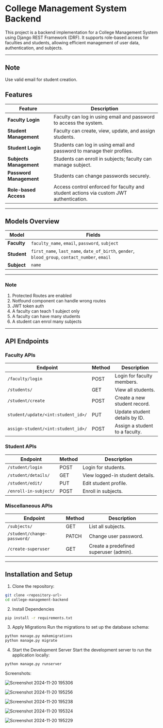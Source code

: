 # College Management System Backend

This project is a backend implementation for a College Management System using Django REST Framework (DRF). It supports role-based access for faculties and students, allowing efficient management of user data, authentication, and subjects.

---
## Note 

Use valid email for student creation.


## Features

| **Feature**                    | **Description**                                                                                   |
|--------------------------------|---------------------------------------------------------------------------------------------------|
| **Faculty Login**              | Faculty can log in using email and password to access the system.                                |
| **Student Management**         | Faculty can create, view, update, and assign students.                                           |
| **Student Login**              | Students can log in using email and password to manage their profiles.                           |
| **Subjects Management**        | Students can enroll in subjects; faculty can manage subject.                                |
| **Password Management**        | Students can change passwords securely.                                         |
| **Role-based Access**          | Access control enforced for faculty and student actions via custom JWT authentication.           |

---

## Models Overview

| **Model**    | **Fields**                                                                                          |
|--------------|----------------------------------------------------------------------------------------------------|
| **Faculty**  | `faculty_name`, `email`, `password`, `subject`                       |
| **Student**  | `first_name`, `last_name`, `date_of_birth`, `gender`, `blood_group`, `contact_number`, `email`      |
| **Subject**  | `name`                                                          |

---
### Note
1. Protected Routes are enabled
2. Notfound component can handle wrong routes
3. JWT token auth
4. A faculty can teach 1 subject only
5. A faculty can have many students
6. A student can enrol many subjects
   
---


## API Endpoints

### Faculty APIs

| **Endpoint**             | **Method** | **Description**                               |
|--------------------------|------------|-----------------------------------------------|
| `/faculty/login`         | POST       | Login for faculty members.                   |
| `/students/`     | GET        | View all students.                           |
| `/student/create`     | POST       | Create a new student record.                 |
| `student/update/<int:student_id>/`  | PUT        | Update student details by ID.                |
| `assign-student/<int:student_id>/`    | POST       | Assign a student to a faculty.               |

### Student APIs

| **Endpoint**             | **Method** | **Description**                               |
|--------------------------|------------|-----------------------------------------------|
| `/student/login`         | POST       | Login for students.                          |
| `/student/details/`      | GET        | View logged-in student details.              |
| `/student/edit/`         | PUT        | Edit student profile.                        |
| `/enroll-in-subject/`     | POST       | Enroll in subjects.                          |

### Miscellaneous APIs

| **Endpoint**             | **Method** | **Description**                               |
|--------------------------|------------|-----------------------------------------------|
| `/subjects/`             | GET        | List all subjects.                           |
| `/student/change-password/`       | PATCH      | Change user password.                        |
| `/create-superuser`          | GET        | Create a predefined superuser (admin).       |

---


## Installation and Setup

1. Clone the repository:
```bash
git clone <repository-url>
cd college-management-backend
```

2. Install Dependencies
```bash
pip install -r requirements.txt
```

3. Apply Migrations
Run the migrations to set up the database schema:

```bash
python manage.py makemigrations
python manage.py migrate
```

4. Start the Development Server
Start the development server to run the application locally:

```bash
python manage.py runserver
```

Screenshots:

![Screenshot 2024-11-20 195306](https://github.com/user-attachments/assets/18141ecd-132b-4593-8592-92d058c4ab46)

![Screenshot 2024-11-20 195256](https://github.com/user-attachments/assets/2910fe68-2906-48cd-87ed-cc12712bedae)

![Screenshot 2024-11-20 195238](https://github.com/user-attachments/assets/3f9ab380-1259-4761-ac47-5ebc3e80d2a9)

![Screenshot 2024-11-20 195324](https://github.com/user-attachments/assets/6b8e4e49-3a11-4251-9336-10b377116b21)

![Screenshot 2024-11-20 195229](https://github.com/user-attachments/assets/d3b46368-bd1d-44a2-9bf5-89a2fec1f9a4)



